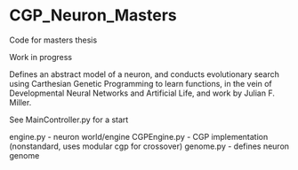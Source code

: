 # CGP_Neuron_Masters

Code for masters thesis

Work in progress

Defines an abstract model of a neuron, and conducts evolutionary search using Carthesian Genetic Programming to learn functions, in the vein of Developmental Neural Networks and Artificial Life, and work by Julian F. Miller. 

See MainController.py for a start

engine.py - neuron world/engine
CGPEngine.py - CGP implementation (nonstandard, uses modular cgp for crossover)
genome.py - defines neuron genome
